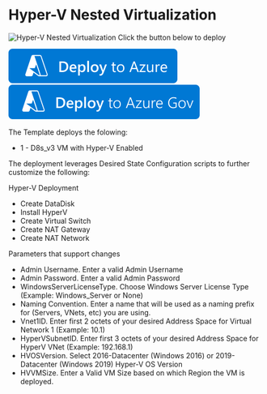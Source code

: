 # Hyper-V Nested Virtualization
<img src="../x_Images/HyperVNestedVirtualization.png.png" alt="Hyper-V Nested Virtualization" width="150">
Click the button below to deploy

[![Deploy To Azure](https://raw.githubusercontent.com/Azure/azure-quickstart-templates/master/1-CONTRIBUTION-GUIDE/images/deploytoazure.svg?sanitize=true)](https://portal.azure.com/#create/Microsoft.Template/uri/https%3A%2F%2Fraw.githubusercontent.com%2Felliottfieldsjr%2FKillerHomeLab%2Fmaster%2FDeployments%2FHyperV-Nested-Virtualization%2Fazuredeploy.json)
[![Deploy To Azure US Gov](https://raw.githubusercontent.com/Azure/azure-quickstart-templates/master/1-CONTRIBUTION-GUIDE/images/deploytoazuregov.svg?sanitize=true)](https://portal.azure.us/#create/Microsoft.Template/uri/https%3A%2F%2Fraw.githubusercontent.com%2Felliottfieldsjr%2FKillerHomeLab%2Fmaster%2FDeployments%2FHyperV-Nested-Virtualization%2Fazuredeploy.json)

The Template deploys the folowing:

- 1 - D8s_v3 VM with Hyper-V Enabled

The deployment leverages Desired State Configuration scripts to further customize the following:

Hyper-V Deployment
- Create DataDisk
- Install HyperV
- Create Virtual Switch
- Create NAT Gateway
- Create NAT Network

Parameters that support changes
- Admin Username.  Enter a valid Admin Username
- Admin Password.  Enter a valid Admin Password
- WindowsServerLicenseType.  Choose Windows Server License Type (Example:  Windows_Server or None)
- Naming Convention. Enter a name that will be used as a naming prefix for (Servers, VNets, etc) you are using.
- Vnet1ID.  Enter first 2 octets of your desired Address Space for Virtual Network 1 (Example:  10.1)
- HyperVSubnetID.  Enter first 3 octets of your desired Address Space for HyperV VNet (Example:  192.168.1)
- HVOSVersion.  Select 2016-Datacenter (Windows 2016) or 2019-Datacenter (Windows 2019) Hyper-V OS Version
- HVVMSize.  Enter a Valid VM Size based on which Region the VM is deployed.
